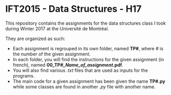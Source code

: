 # IFT2015 - Data Structures - H17

This repository contains the assignments for the data structures class I took during Winter 2017 at the Université de Montréal. 

They are organized as such:

* Each assignment is regrouped in its own folder, named **TP#**, where *#* is the number of the given assignment.
* In each folder, you will find the instructions for the given assignment (in french), named **00\_TP#_\_Name\_of\_assignment_.pdf**.
* You will also find various *.txt* files that are used as inputs for the programs.
* The main code for a given assignment has been given the name **TP#.py** while some classes are found in another *.py* file with another name.
